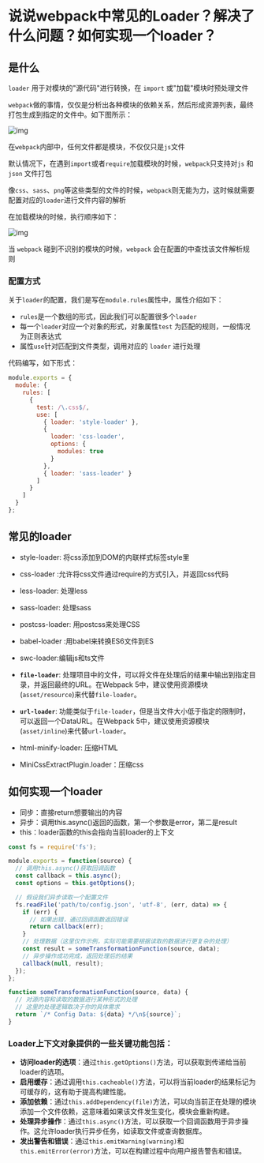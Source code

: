 # 说说webpack中常见的Loader？解决了什么问题？如何实现一个loader？

## 是什么

`loader` 用于对模块的"源代码"进行转换，在 `import` 或"加载"模块时预处理文件

`webpack`做的事情，仅仅是分析出各种模块的依赖关系，然后形成资源列表，最终打包生成到指定的文件中。如下图所示：

![img](https://static.vue-js.com/7b8d9640-a6ff-11eb-ab90-d9ae814b240d.png)

在`webpack`内部中，任何文件都是模块，不仅仅只是`js`文件

默认情况下，在遇到`import`或者`require`加载模块的时候，`webpack`只支持对`js` 和 `json` 文件打包

像`css`、`sass`、`png`等这些类型的文件的时候，`webpack`则无能为力，这时候就需要配置对应的`loader`进行文件内容的解析

在加载模块的时候，执行顺序如下：

![img](https://static.vue-js.com/9c2c43b0-a6ff-11eb-85f6-6fac77c0c9b3.png)

当 `webpack` 碰到不识别的模块的时候，`webpack` 会在配置的中查找该文件解析规则

### 配置方式

关于`loader`的配置，我们是写在`module.rules`属性中，属性介绍如下：

- `rules`是一个数组的形式，因此我们可以配置很多个`loader`
- 每一个`loader`对应一个对象的形式，对象属性`test` 为匹配的规则，一般情况为正则表达式
- 属性`use`针对匹配到文件类型，调用对应的 `loader` 进行处理

代码编写，如下形式：

```js
module.exports = {
  module: {
    rules: [
      {
        test: /\.css$/,
        use: [
          { loader: 'style-loader' },
          {
            loader: 'css-loader',
            options: {
              modules: true
            }
          },
          { loader: 'sass-loader' }
        ]
      }
    ]
  }
};
```

## 常见的loader

- style-loader: 将css添加到DOM的内联样式标签style里
- css-loader :允许将css文件通过require的方式引入，并返回css代码
- less-loader: 处理less
- sass-loader: 处理sass

- postcss-loader: 用postcss来处理CSS

- babel-loader :用babel来转换ES6文件到ES
- swc-loader:编辑js和ts文件
- **`file-loader`**: 处理项目中的文件，可以将文件在处理后的结果中输出到指定目录，并返回最终的URL。在Webpack 5中，建议使用资源模块(`asset/resource`)来代替`file-loader`。
- **`url-loader`**: 功能类似于`file-loader`，但是当文件大小低于指定的限制时，可以返回一个DataURL。在Webpack 5中，建议使用资源模块(`asset/inline`)来代替`url-loader`。

- html-minify-loader: 压缩HTML
- MiniCssExtractPlugin.loader：压缩css

## 如何实现一个loader

- 同步：直接return想要输出的内容
- 异步：调用this.async()返回的函数，第一个参数是error，第二是result
- this：loader函数的this会指向当前loader的上下文

```js
const fs = require('fs');

module.exports = function(source) {
  // 调用this.async()获取回调函数
  const callback = this.async();
  const options = this.getOptions();

  // 假设我们异步读取一个配置文件
  fs.readFile('path/to/config.json', 'utf-8', (err, data) => {
    if (err) {
      // 如果出错，通过回调函数返回错误
      return callback(err);
    }
    // 处理数据（这里仅作示例，实际可能需要根据读取的数据进行更复杂的处理）
    const result = someTransformationFunction(source, data);
    // 异步操作成功完成，返回处理后的结果
    callback(null, result);
  });
};

function someTransformationFunction(source, data) {
  // 对源内容和读取的数据进行某种形式的处理
  // 这里的处理逻辑取决于你的具体需求
  return `/* Config Data: ${data} */\n${source}`;
}

```



### Loader上下文对象提供的一些关键功能包括：

- **访问loader的选项**：通过`this.getOptions()`方法，可以获取到传递给当前loader的选项。
- **启用缓存**：通过调用`this.cacheable()`方法，可以将当前loader的结果标记为可缓存的，这有助于提高构建性能。
- **添加依赖**：通过`this.addDependency(file)`方法，可以向当前正在处理的模块添加一个文件依赖，这意味着如果该文件发生变化，模块会重新构建。
- **处理异步操作**：通过`this.async()`方法，可以获取一个回调函数用于异步操作。这允许loader执行异步任务，如读取文件或查询数据库。
- **发出警告和错误**：通过`this.emitWarning(warning)`和`this.emitError(error)`方法，可以在构建过程中向用户报告警告和错误。